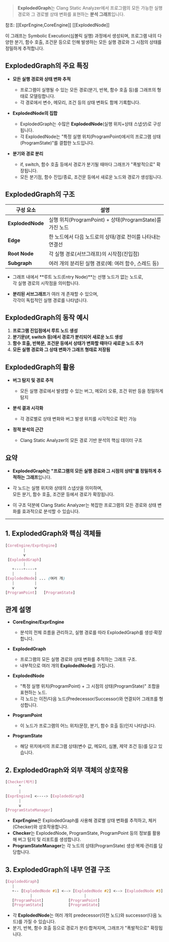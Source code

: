 

> **ExplodedGraph**는 Clang Static Analyzer에서 프로그램의 모든 가능한 실행 경로와 그 경로별 상태 변화를 표현하는 **분석 그래프**입니다.  

참조:
[[ExprEngine,CoreEngine]]
[[ExplodedNode]]

이 그래프는 Symbolic Execution(심볼릭 실행) 과정에서 생성되며, 프로그램 내의 다양한 분기, 함수 호출, 조건문 등으로 인해 발생하는 모든 실행 경로와 그 시점의 상태를 정밀하게 추적합니다.

## ExplodedGraph의 주요 특징

- **모든 실행 경로와 상태 변화 추적**
    
    - 프로그램이 실행될 수 있는 모든 경로(분기, 반복, 함수 호출 등)를 그래프의 형태로 모델링합니다.
    - 각 경로에서 변수, 메모리, 조건 등의 상태 변화도 함께 기록합니다.
        
- **ExplodedNode의 집합**
    
    - ExplodedGraph는 수많은 **ExplodedNode**(실행 위치+상태 스냅샷)로 구성됩니다.
    - 각 ExplodedNode는 "특정 실행 위치(ProgramPoint)에서의 프로그램 상태(ProgramState)"를 결합한 노드입니다.
        
- **분기와 경로 분리**
    
    - if, switch, 함수 호출 등에서 경로가 분기될 때마다 그래프가 "폭발적으로" 확장됩니다.
    - 모든 분기점, 함수 진입/종료, 조건문 등에서 새로운 노드와 경로가 생성됩니다.

## ExplodedGraph의 구조

|구성 요소|설명|
|---|---|
|**ExplodedNode**|실행 위치(ProgramPoint) + 상태(ProgramState)를 가진 노드|
|**Edge**|한 노드에서 다음 노드로의 상태/경로 전이를 나타내는 연결선|
|**Root Node**|각 실행 경로(서브그래프)의 시작점(진입점)|
|**Subgraph**|여러 개의 분리된 실행 경로(예: 여러 함수, 스레드 등)|

- 그래프 내에서 **루트 노드(Entry Node)**는 선행 노드가 없는 노드로,  
    각 실행 경로의 시작점을 의미합니다.
    
- **분리된 서브그래프**가 여러 개 존재할 수 있으며,  
    각각이 독립적인 실행 경로를 나타냅니다.
    

## ExplodedGraph의 동작 예시

1. **프로그램 진입점에서 루트 노드 생성**
2. **분기문(if, switch 등)에서 경로가 분리되어 새로운 노드 생성**
3. **함수 호출, 반복문, 조건문 등에서 상태가 변화할 때마다 새로운 노드 추가**
4. **모든 실행 경로와 그 상태 변화가 그래프 형태로 저장됨**

## ExplodedGraph의 활용

- **버그 탐지 및 경로 추적**
    
    - 모든 실행 경로에서 발생할 수 있는 버그, 메모리 오류, 조건 위반 등을 정밀하게 탐지
        
- **분석 결과 시각화**
    
    - 각 경로별로 상태 변화와 버그 발생 위치를 시각적으로 확인 가능
        
- **정적 분석의 근간**
    
    - Clang Static Analyzer의 모든 경로 기반 분석의 핵심 데이터 구조

## 요약

- **ExplodedGraph는 "프로그램의 모든 실행 경로와 그 시점의 상태"를 정밀하게 추적하는 그래프**입니다.
    
- 각 노드는 실행 위치와 상태의 스냅샷을 의미하며,  
    모든 분기, 함수 호출, 조건문 등에서 경로가 확장됩니다.
    
- 이 구조 덕분에 Clang Static Analyzer는 복잡한 프로그램의 모든 경로와 상태 변화를 효과적으로 분석할 수 있습니다.

---
## 1. ExplodedGraph와 핵심 객체들
```scss
[CoreEngine/ExprEngine]
        |
        v
 [ExplodedGraph]
        |
   +----+----+
   |         |
[ExplodedNode] ... (여러 개)
   |         |
   v         v
[ProgramPoint]   [ProgramState]
```
## 관계 설명

- **CoreEngine/ExprEngine**
    
    - 분석의 전체 흐름을 관리하고, 실행 경로를 따라 ExplodedGraph를 생성·확장합니다.
    
- **ExplodedGraph**
    
    - 프로그램의 모든 실행 경로와 상태 변화를 추적하는 그래프 구조.
    - 내부적으로 여러 개의 **ExplodedNode**를 가집니다.
    
- **ExplodedNode**
    
    - "특정 실행 위치(ProgramPoint) + 그 시점의 상태(ProgramState)" 조합을 표현하는 노드.
    - 각 노드는 이전/다음 노드(Predecessor/Successor)와 연결되어 그래프를 형성합니다.
        
- **ProgramPoint**
    
    - 이 노드가 프로그램의 어느 위치(문장, 분기, 함수 호출 등)인지 나타냅니다.
        
- **ProgramState**
    
    - 해당 위치에서의 프로그램 상태(변수 값, 메모리, 심볼, 제약 조건 등)를 담고 있습니다.

## 2. ExplodedGraph와 외부 객체의 상호작용

```scss
[Checker(체커)]
      ^
      |
[ExprEngine] <----> [ExplodedGraph]
      |
      v
[ProgramStateManager]
```
- **ExprEngine**은 ExplodedGraph를 사용해 경로별 상태 변화를 추적하고, 체커(Checker)와 상호작용합니다.
- **Checker**는 ExplodedNode, ProgramState, ProgramPoint 등의 정보를 활용해 버그 탐지 및 리포트를 생성합니다.
- **ProgramStateManager**는 각 노드의 상태(ProgramState) 생성·복제·관리를 담당합니다.


## 3. ExplodedGraph의 내부 연결 구조

```scss
[ExplodedGraph]
   |
   +-- [ExplodedNode #1] <--> [ExplodedNode #2] <--> [ExplodedNode #3] ...
           |                       |
   [ProgramPoint]           [ProgramPoint]
   [ProgramState]           [ProgramState]
```

- 각 **ExplodedNode**는 여러 개의 predecessor(이전 노드)와 successor(다음 노드)를 가질 수 있습니다.
- 분기, 반복, 함수 호출 등으로 경로가 분리·합쳐지며, 그래프가 "폭발적으로" 확장됩니다.